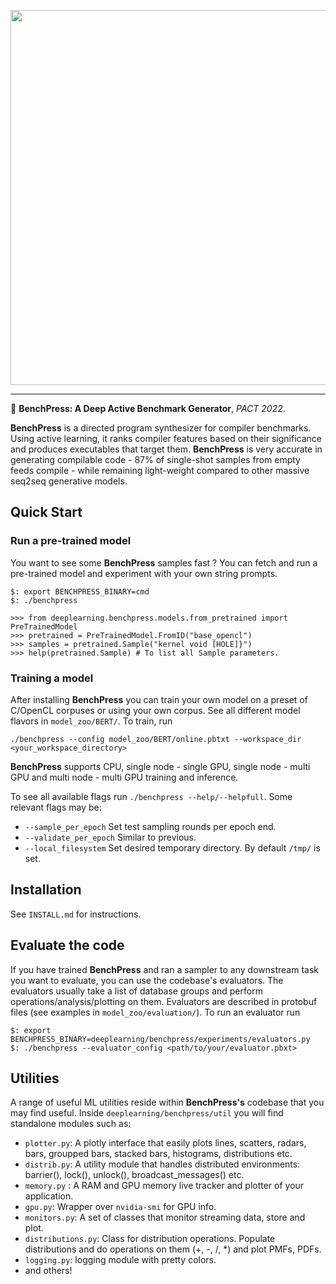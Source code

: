 <p align="center">
<img src="https://github.com/fivosts/clgen/blob/master/docs/logo.png" width="600px" />
</p>

***

:orange_book:  __BenchPress: A Deep Active Benchmark Generator__, *PACT 2022*.

__BenchPress__ is a directed program synthesizer for compiler benchmarks. Using active learning, it ranks compiler features based on their significance and produces executables that target them. __BenchPress__ is very accurate in generating compilable code - 87% of single-shot samples from empty feeds compile - while remaining light-weight compared to other massive seq2seq generative models.

## Quick Start

### Run a pre-trained model

You want to see some __BenchPress__ samples fast ? You can fetch and run a pre-trained model and experiment with your own string prompts.

```
$: export BENCHPRESS_BINARY=cmd
$: ./benchpress

>>> from deeplearning.benchpress.models.from_pretrained import PreTrainedModel
>>> pretrained = PreTrainedModel.FromID("base_opencl")
>>> samples = pretrained.Sample("kernel void [HOLE]}")
>>> help(pretrained.Sample) # To list all Sample parameters.
```

### Training a model

After installing __BenchPress__ you can train your own model on a preset of C/OpenCL corpuses or using your own corpus. See all different model flavors in `model_zoo/BERT/`. To train, run

```
./benchpress --config model_zoo/BERT/online.pbtxt --workspace_dir <your_workspace_directory>
```

__BenchPress__ supports CPU, single node - single GPU, single node - multi GPU and multi node - multi GPU training and inference.

To see all available flags run `./benchpress --help/--helpfull`. Some relevant flags may be:

- `--sample_per_epoch` Set test sampling rounds per epoch end.
- `--validate_per_epoch` Similar to previous.
- `--local_filesystem` Set desired temporary directory. By default `/tmp/` is set.

## Installation

See `INSTALL.md` for instructions.

## Evaluate the code

If you have trained __BenchPress__ and ran a sampler to any downstream task you want to evaluate, you can use the codebase's evaluators. The evaluators usually take a list of database groups and perform operations/analysis/plotting on them. Evaluators are described in protobuf files (see examples in `model_zoo/evaluation/`). To run an evaluator run

```
$: export BENCHPRESS_BINARY=deeplearning/benchpress/experiments/evaluators.py
$: ./benchpress --evaluator_config <path/to/your/evaluator.pbxt>
```

## Utilities

A range of useful ML utilities reside within __BenchPress's__ codebase that you may find useful. Inside `deeplearning/benchpress/util` you will find standalone modules such as:

- `plotter.py`: A plotly interface that easily plots lines, scatters, radars, bars, groupped bars, stacked bars, histograms, distributions etc.
- `distrib.py`: A utility module that handles distributed environments: barrier(), lock(), unlock(), broadcast_messages() etc.
- `memory.py` : A RAM and GPU memory live tracker and plotter of your application.
- `gpu.py`: Wrapper over `nvidia-smi` for GPU info.
- `monitors.py`: A set of classes that monitor streaming data, store and plot.
- `distributions.py`: Class for distribution operations. Populate distributions and do operations on them (+, -, /, *) and plot PMFs, PDFs.
- `logging.py`: logging module with pretty colors.
- and others!
